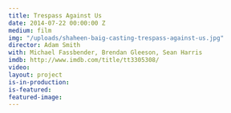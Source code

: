 ```yaml
---
title: Trespass Against Us
date: 2014-07-22 00:00:00 Z
medium: film
img: "/uploads/shaheen-baig-casting-trespass-against-us.jpg"
director: Adam Smith
with: Michael Fassbender, Brendan Gleeson, Sean Harris
imdb: http://www.imdb.com/title/tt3305308/
video: 
layout: project
is-in-production:
is-featured:
featured-image: 
---
```


